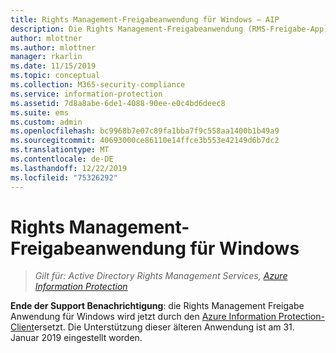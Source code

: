 ```yaml
---
title: Rights Management-Freigabeanwendung für Windows – AIP
description: Die Rights Management-Freigabeanwendung (RMS-Freigabe-App) für Windows wird nicht mehr unterstützt.
author: mlottner
ms.author: mlottner
manager: rkarlin
ms.date: 11/15/2019
ms.topic: conceptual
ms.collection: M365-security-compliance
ms.service: information-protection
ms.assetid: 7d8a8abe-6de1-4088-90ee-e0c4bd6deec8
ms.suite: ems
ms.custom: admin
ms.openlocfilehash: bc9968b7e07c89fa1bba7f9c558aa1400b1b49a9
ms.sourcegitcommit: 40693000ce86110e14ffce3b553e42149d6b7dc2
ms.translationtype: MT
ms.contentlocale: de-DE
ms.lasthandoff: 12/22/2019
ms.locfileid: "75326292"
---
```

# <a name="rights-management-sharing-application-for-windows"></a>Rights Management-Freigabeanwendung für Windows

>*Gilt für: Active Directory Rights Management Services, [Azure Information Protection](https://azure.microsoft.com/pricing/details/information-protection)*

**Ende der Support Benachrichtigung**: die Rights Management Freigabe Anwendung für Windows wird jetzt durch den [Azure Information Protection-Client](aip-client.md)ersetzt. Die Unterstützung dieser älteren Anwendung ist am 31. Januar 2019 eingestellt worden.
